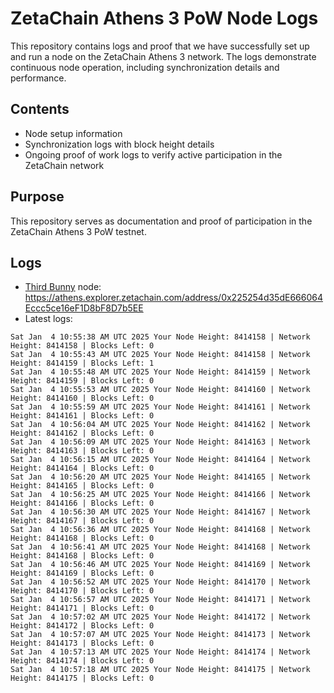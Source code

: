 # ZetaChain Athens 3 PoW Node Logs
This repository contains logs and proof that we have successfully set up and run a node on the ZetaChain Athens 3 network. The logs demonstrate continuous node operation, including synchronization details and performance.

## Contents
- Node setup information
- Synchronization logs with block height details
- Ongoing proof of work logs to verify active participation in the ZetaChain network

## Purpose
This repository serves as documentation and proof of participation in the ZetaChain Athens 3 PoW testnet.

## Logs

- [Third Bunny](https://thirdbunny.xyz/) node: https://athens.explorer.zetachain.com/address/0x225254d35dE666064Eccc5ce16eF1D8bF8D7b5EE
- Latest logs:
```
Sat Jan  4 10:55:38 AM UTC 2025 Your Node Height: 8414158 | Network Height: 8414158 | Blocks Left: 0
Sat Jan  4 10:55:43 AM UTC 2025 Your Node Height: 8414158 | Network Height: 8414159 | Blocks Left: 1
Sat Jan  4 10:55:48 AM UTC 2025 Your Node Height: 8414159 | Network Height: 8414159 | Blocks Left: 0
Sat Jan  4 10:55:53 AM UTC 2025 Your Node Height: 8414160 | Network Height: 8414160 | Blocks Left: 0
Sat Jan  4 10:55:59 AM UTC 2025 Your Node Height: 8414161 | Network Height: 8414161 | Blocks Left: 0
Sat Jan  4 10:56:04 AM UTC 2025 Your Node Height: 8414162 | Network Height: 8414162 | Blocks Left: 0
Sat Jan  4 10:56:09 AM UTC 2025 Your Node Height: 8414163 | Network Height: 8414163 | Blocks Left: 0
Sat Jan  4 10:56:15 AM UTC 2025 Your Node Height: 8414164 | Network Height: 8414164 | Blocks Left: 0
Sat Jan  4 10:56:20 AM UTC 2025 Your Node Height: 8414165 | Network Height: 8414165 | Blocks Left: 0
Sat Jan  4 10:56:25 AM UTC 2025 Your Node Height: 8414166 | Network Height: 8414166 | Blocks Left: 0
Sat Jan  4 10:56:30 AM UTC 2025 Your Node Height: 8414167 | Network Height: 8414167 | Blocks Left: 0
Sat Jan  4 10:56:36 AM UTC 2025 Your Node Height: 8414168 | Network Height: 8414168 | Blocks Left: 0
Sat Jan  4 10:56:41 AM UTC 2025 Your Node Height: 8414168 | Network Height: 8414168 | Blocks Left: 0
Sat Jan  4 10:56:46 AM UTC 2025 Your Node Height: 8414169 | Network Height: 8414169 | Blocks Left: 0
Sat Jan  4 10:56:52 AM UTC 2025 Your Node Height: 8414170 | Network Height: 8414170 | Blocks Left: 0
Sat Jan  4 10:56:57 AM UTC 2025 Your Node Height: 8414171 | Network Height: 8414171 | Blocks Left: 0
Sat Jan  4 10:57:02 AM UTC 2025 Your Node Height: 8414172 | Network Height: 8414172 | Blocks Left: 0
Sat Jan  4 10:57:07 AM UTC 2025 Your Node Height: 8414173 | Network Height: 8414173 | Blocks Left: 0
Sat Jan  4 10:57:13 AM UTC 2025 Your Node Height: 8414174 | Network Height: 8414174 | Blocks Left: 0
Sat Jan  4 10:57:18 AM UTC 2025 Your Node Height: 8414175 | Network Height: 8414175 | Blocks Left: 0
```
